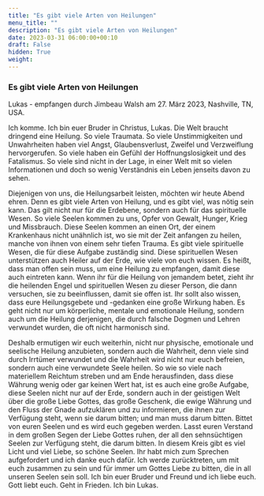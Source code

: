 ```yaml
---
title: "Es gibt viele Arten von Heilungen"
menu_title: ""
description: "Es gibt viele Arten von Heilungen"
date: 2023-03-31 06:00:00+00:10
draft: False
hidden: True
weight:
---
```

### Es gibt viele Arten von Heilungen

Lukas - empfangen durch Jimbeau Walsh am 27. März 2023, Nashville, TN, USA.

Ich komme. Ich bin euer Bruder in Christus, Lukas. Die Welt braucht dringend eine Heilung. So viele Traumata. So viele Unstimmigkeiten und Unwahrheiten haben viel Angst, Glaubensverlust, Zweifel und Verzweiflung hervorgerufen. So viele haben ein Gefühl der Hoffnungslosigkeit und des Fatalismus. So viele sind nicht in der Lage, in einer Welt mit so vielen Informationen und doch so wenig Verständnis ein Leben jenseits davon zu sehen.

Diejenigen von uns, die Heilungsarbeit leisten, möchten wir heute Abend ehren. Denn es gibt viele Arten von Heilung, und es gibt viel, was nötig sein kann. Das gilt nicht nur für die Erdebene, sondern auch für das spirituelle Wesen. So viele Seelen kommen zu uns, Opfer von Gewalt, Hunger, Krieg und Missbrauch. Diese Seelen kommen an einen Ort, der einem Krankenhaus nicht unähnlich ist, wo sie mit der Zeit anfangen zu heilen, manche von ihnen von einem sehr tiefen Trauma. Es gibt viele spirituelle Wesen, die für diese Aufgabe zuständig sind. Diese spirituellen Wesen unterstützen auch Heiler auf der Erde, wie viele von euch wissen. Es heißt, dass man offen sein muss, um eine Heilung zu empfangen, damit diese auch eintreten kann. Wenn ihr für die Heilung von jemandem betet, zieht ihr die heilenden Engel und spirituellen Wesen zu dieser Person, die dann versuchen, sie zu beeinflussen, damit sie offen ist. Ihr sollt also wissen, dass eure Heilungsgebete und -gedanken eine große Wirkung haben. Es geht nicht nur um körperliche, mentale und emotionale Heilung, sondern auch um die Heilung derjenigen, die durch falsche Dogmen und Lehren verwundet wurden, die oft nicht harmonisch sind.

Deshalb ermutigen wir euch weiterhin, nicht nur physische, emotionale und seelische Heilung anzubieten, sondern auch die Wahrheit, denn viele sind durch Irrtümer verwundet und die Wahrheit wird nicht nur euch befreien, sondern auch eine verwundete Seele heilen. So wie so viele nach materiellem Reichtum streben und am Ende herausfinden, dass diese Währung wenig oder gar keinen Wert hat, ist es auch eine große Aufgabe, diese Seelen nicht nur auf der Erde, sondern auch in der geistigen Welt über die große Liebe Gottes, das große Geschenk, die ewige Währung und den Fluss der Gnade aufzuklären und zu informieren, die ihnen zur Verfügung steht, wenn sie darum bitten; und man muss darum bitten. Bittet von euren Seelen und es wird euch gegeben werden. Lasst euren Verstand in dem großen Segen der Liebe Gottes ruhen, der all den sehnsüchtigen Seelen zur Verfügung steht, die darum bitten. In diesem Kreis gibt es viel Licht und viel Liebe, so schöne Seelen. Ihr habt mich zum Sprechen aufgefordert und ich danke euch dafür. Ich werde zurücktreten, um mit euch zusammen zu sein und für immer um Gottes Liebe zu bitten, die in all unseren Seelen sein soll. Ich bin euer Bruder und Freund und ich liebe euch. Gott liebt euch. Geht in Frieden. Ich bin Lukas.
